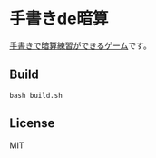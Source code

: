 # 手書きde暗算

[手書きで暗算練習ができるゲーム](https://marmooo.github.io/tegaki-de-anzan/)です。

## Build

```
bash build.sh
```

## License

MIT
